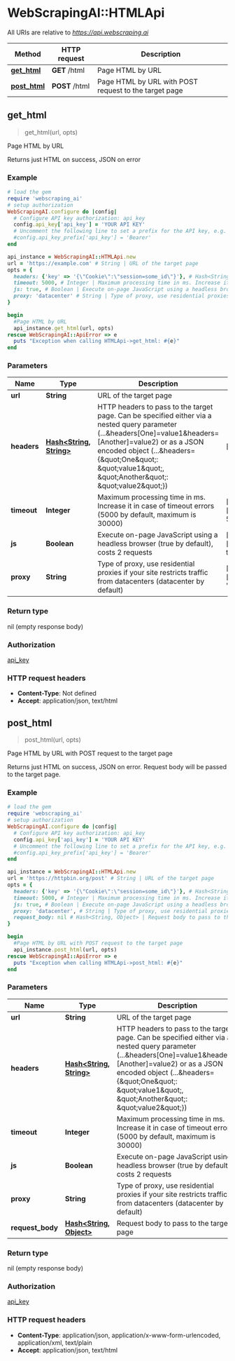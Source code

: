 # WebScrapingAI::HTMLApi

All URIs are relative to *https://api.webscraping.ai*

Method | HTTP request | Description
------------- | ------------- | -------------
[**get_html**](HTMLApi.md#get_html) | **GET** /html | Page HTML by URL
[**post_html**](HTMLApi.md#post_html) | **POST** /html | Page HTML by URL with POST request to the target page



## get_html

> get_html(url, opts)

Page HTML by URL

Returns just HTML on success, JSON on error

### Example

```ruby
# load the gem
require 'webscraping_ai'
# setup authorization
WebScrapingAI.configure do |config|
  # Configure API key authorization: api_key
  config.api_key['api_key'] = 'YOUR API KEY'
  # Uncomment the following line to set a prefix for the API key, e.g. 'Bearer' (defaults to nil)
  #config.api_key_prefix['api_key'] = 'Bearer'
end

api_instance = WebScrapingAI::HTMLApi.new
url = 'https://example.com' # String | URL of the target page
opts = {
  headers: {'key' => '{\"Cookie\":\"session=some_id\"}'}, # Hash<String, String> | HTTP headers to pass to the target page. Can be specified either via a nested query parameter (...&headers[One]=value1&headers=[Another]=value2) or as a JSON encoded object (...&headers={\"One\": \"value1\", \"Another\": \"value2\"})
  timeout: 5000, # Integer | Maximum processing time in ms. Increase it in case of timeout errors (5000 by default, maximum is 30000)
  js: true, # Boolean | Execute on-page JavaScript using a headless browser (true by default), costs 2 requests
  proxy: 'datacenter' # String | Type of proxy, use residential proxies if your site restricts traffic from datacenters (datacenter by default)
}

begin
  #Page HTML by URL
  api_instance.get_html(url, opts)
rescue WebScrapingAI::ApiError => e
  puts "Exception when calling HTMLApi->get_html: #{e}"
end
```

### Parameters


Name | Type | Description  | Notes
------------- | ------------- | ------------- | -------------
 **url** | **String**| URL of the target page | 
 **headers** | [**Hash&lt;String, String&gt;**](String.md)| HTTP headers to pass to the target page. Can be specified either via a nested query parameter (...&amp;headers[One]&#x3D;value1&amp;headers&#x3D;[Another]&#x3D;value2) or as a JSON encoded object (...&amp;headers&#x3D;{\&quot;One\&quot;: \&quot;value1\&quot;, \&quot;Another\&quot;: \&quot;value2\&quot;}) | [optional] 
 **timeout** | **Integer**| Maximum processing time in ms. Increase it in case of timeout errors (5000 by default, maximum is 30000) | [optional] [default to 5000]
 **js** | **Boolean**| Execute on-page JavaScript using a headless browser (true by default), costs 2 requests | [optional] [default to true]
 **proxy** | **String**| Type of proxy, use residential proxies if your site restricts traffic from datacenters (datacenter by default) | [optional] [default to &#39;datacenter&#39;]

### Return type

nil (empty response body)

### Authorization

[api_key](../README.md#api_key)

### HTTP request headers

- **Content-Type**: Not defined
- **Accept**: application/json, text/html


## post_html

> post_html(url, opts)

Page HTML by URL with POST request to the target page

Returns just HTML on success, JSON on error. Request body will be passed to the target page.

### Example

```ruby
# load the gem
require 'webscraping_ai'
# setup authorization
WebScrapingAI.configure do |config|
  # Configure API key authorization: api_key
  config.api_key['api_key'] = 'YOUR API KEY'
  # Uncomment the following line to set a prefix for the API key, e.g. 'Bearer' (defaults to nil)
  #config.api_key_prefix['api_key'] = 'Bearer'
end

api_instance = WebScrapingAI::HTMLApi.new
url = 'https://httpbin.org/post' # String | URL of the target page
opts = {
  headers: {'key' => '{\"Cookie\":\"session=some_id\"}'}, # Hash<String, String> | HTTP headers to pass to the target page. Can be specified either via a nested query parameter (...&headers[One]=value1&headers=[Another]=value2) or as a JSON encoded object (...&headers={\"One\": \"value1\", \"Another\": \"value2\"})
  timeout: 5000, # Integer | Maximum processing time in ms. Increase it in case of timeout errors (5000 by default, maximum is 30000)
  js: true, # Boolean | Execute on-page JavaScript using a headless browser (true by default), costs 2 requests
  proxy: 'datacenter', # String | Type of proxy, use residential proxies if your site restricts traffic from datacenters (datacenter by default)
  request_body: nil # Hash<String, Object> | Request body to pass to the target page
}

begin
  #Page HTML by URL with POST request to the target page
  api_instance.post_html(url, opts)
rescue WebScrapingAI::ApiError => e
  puts "Exception when calling HTMLApi->post_html: #{e}"
end
```

### Parameters


Name | Type | Description  | Notes
------------- | ------------- | ------------- | -------------
 **url** | **String**| URL of the target page | 
 **headers** | [**Hash&lt;String, String&gt;**](String.md)| HTTP headers to pass to the target page. Can be specified either via a nested query parameter (...&amp;headers[One]&#x3D;value1&amp;headers&#x3D;[Another]&#x3D;value2) or as a JSON encoded object (...&amp;headers&#x3D;{\&quot;One\&quot;: \&quot;value1\&quot;, \&quot;Another\&quot;: \&quot;value2\&quot;}) | [optional] 
 **timeout** | **Integer**| Maximum processing time in ms. Increase it in case of timeout errors (5000 by default, maximum is 30000) | [optional] [default to 5000]
 **js** | **Boolean**| Execute on-page JavaScript using a headless browser (true by default), costs 2 requests | [optional] [default to true]
 **proxy** | **String**| Type of proxy, use residential proxies if your site restricts traffic from datacenters (datacenter by default) | [optional] [default to &#39;datacenter&#39;]
 **request_body** | [**Hash&lt;String, Object&gt;**](Object.md)| Request body to pass to the target page | [optional] 

### Return type

nil (empty response body)

### Authorization

[api_key](../README.md#api_key)

### HTTP request headers

- **Content-Type**: application/json, application/x-www-form-urlencoded, application/xml, text/plain
- **Accept**: application/json, text/html

